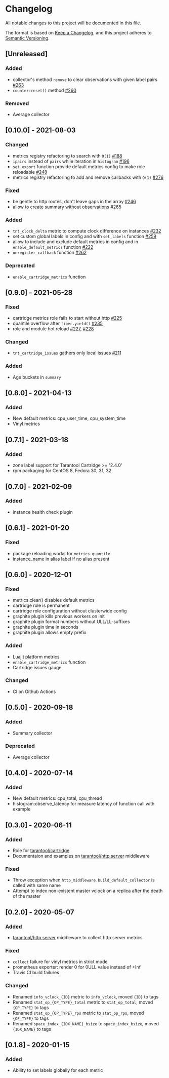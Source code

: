 # Changelog
All notable changes to this project will be documented in this file.

The format is based on [Keep a Changelog](https://keepachangelog.com/en/1.0.0/),
and this project adheres to [Semantic Versioning](https://semver.org/spec/v2.0.0.html).

## [Unreleased]
### Added
- collector's method `remove` to clear observations with given label pairs [#263](https://github.com/tarantool/metrics/issues/263)
- `counter:reset()` method [#260](https://github.com/tarantool/metrics/issues/260)

### Removed
- Average collector

## [0.10.0] - 2021-08-03
### Changed
- metrics registry refactoring to search with `O(1)` [#188](https://github.com/tarantool/metrics/issues/188)
- `ipairs` instead of `pairs` while iteration in `histogram` [#196](https://github.com/tarantool/metrics/issues/196)
- `set_export` function provide default metrics config to make role reloadable [#248](https://github.com/tarantool/metrics/issues/248)
- metrics registry refactoring to add and remove callbacks with `O(1)` [#276](https://github.com/tarantool/metrics/issues/276)

### Fixed
- be gentle to http routes, don't leave gaps in the array
  [#246](https://github.com/tarantool/metrics/issues/246)
- allow to create summary without observations [#265](https://github.com/tarantool/metrics/issues/265)

### Added
- `tnt_clock_delta` metric to compute clock difference on instances [#232](https://github.com/tarantool/metrics/issues/232)
- set custom global labels in config and with `set_labels` function [#259](https://github.com/tarantool/metrics/issues/259)
- allow to include and exclude default metrics in config and in `enable_default_metrics` function
  [#222](https://github.com/tarantool/metrics/issues/222)
- `unregister_callback` function [#262](https://github.com/tarantool/metrics/issues/262)

### Deprecated
- `enable_cartridge_metrics` function

## [0.9.0] - 2021-05-28
### Fixed
- cartridge metrics role fails to start without http [#225](https://github.com/tarantool/metrics/issues/225)
- quantile overflow after `fiber.yield()` [#235](https://github.com/tarantool/metrics/issues/235)
- role and module hot reload [#227](https://github.com/tarantool/metrics/issues/227), [#228](https://github.com/tarantool/metrics/issues/228)

### Changed
- `tnt_cartridge_issues` gathers only local issues [#211](https://github.com/tarantool/metrics/issues/211)

### Added
- Age buckets in `summary`

## [0.8.0] - 2021-04-13
### Added
- New default metrics: cpu_user_time, cpu_system_time
- Vinyl metrics

## [0.7.1] - 2021-03-18
### Added
- zone label support for Tarantool Cartridge >= '2.4.0'
- rpm packaging for CentOS 8, Fedora 30, 31, 32

## [0.7.0] - 2021-02-09
### Added
- instance health check plugin

## [0.6.1] - 2021-01-20
### Fixed
- package reloading works for `metrics.quantile`
- instance_name in alias label if no alias present

## [0.6.0] - 2020-12-01
### Fixed
- metrics.clear() disables default metrics
- cartridge role is permanent
- cartridge role configuration without clusterwide config
- graphite plugin kills previous workers on init
- graphite plugin format numbers without ULL/LL-suffixes
- graphite plugin time in seconds
- graphite plugin allows empty prefix

### Added
- Luajit platform metrics
- `enable_cartridge_metrics` function
- Cartridge issues gauge

### Changed
- CI on Github Actions

## [0.5.0] - 2020-09-18
### Added
- Summary collector

### Deprecated
- Average collector

## [0.4.0] - 2020-07-14
### Added
- New default metrics: cpu_total, cpu_thread
- histogram:observe_latency for measure latency of function call with example

## [0.3.0] - 2020-06-11
### Added
- Role for [tarantool/cartridge](https://github.com/tarantool/cartridge)
- Documentaion and examples on [tarantool/http server](https://github.com/tarantool/http) middleware

### Fixed
- Throw exception when `http_middleware.build_default_collector` is called with same name
- Attempt to index non-existent master vclock on a replica after the death of the master

## [0.2.0] - 2020-05-07
### Added
- [tarantool/http server](https://github.com/tarantool/http) middleware to collect http server metrics
### Fixed
- `collect` failure for vinyl metrics in strict mode
- prometheus exporter: render 0 for 0ULL value instead of +Inf
- Travis CI build failures
### Changed
- Renamed `info_vclock_{ID}` metric to `info_vclock`, moved `{ID}` to tags
- Renamed `stat_op_{OP_TYPE}_total` metric to `stat_op_total`, moved `{OP_TYPE}` to tags
- Renamed `stat_op_{OP_TYPE}_rps` metric to `stat_op_rps`, moved `{OP_TYPE}` to tags
- Renamed `space_index_{IDX_NAME}_bsize` to `space_index_bsize`, moved `{IDX_NAME}` to tags

## [0.1.8] - 2020-01-15
### Added
- Ability to set labels globally for each metric
